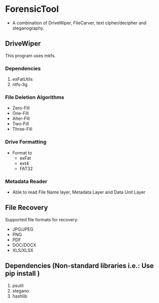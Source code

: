 # ForensicTool
* A combination of DriveWiper, FileCarver, text cipher/decipher and steganography.

## DriveWiper
This program uses mkfs.
### Dependencies
1. exFatUtils
2. ntfs-3g

### File Deletion Algorithms
* Zero-Fill
* One-Fill
* Alter-Fill
* Two-Fill
* Three-Fill
### Drive Formatting
* Format to
    * exFat
    * ext4
    * FAT32
### Metadata Reader
* Able to read File Name layer, Metadata Layer and Data Unit Layer  

## File Recovery
Supported file formats for recovery:
 * JPG/JPEG
 * PNG
 * PDF
 * DOC/DOCX
 * XLS/XLSX


## Dependencies (Non-standard libraries i.e.: Use pip install )
1. psutil
2. stegano
3. hashlib
